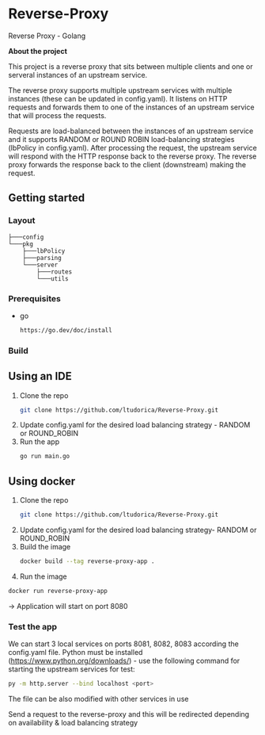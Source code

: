 # Reverse-Proxy
Reverse Proxy - Golang

**About the project**

This project is a reverse proxy that sits between multiple clients and one or serveral instances of an upstream service.

The reverse proxy supports multiple upstream services with multiple instances (these can be updated in config.yaml). It listens on HTTP requests and forwards them to one of the instances of an upstream service that will process the requests.

Requests are load-balanced between the instances of an upstream service and it supports RANDOM or ROUND ROBIN load-balancing strategies (lbPolicy in config.yaml). After processing the request, the upstream service will respond with the HTTP response back to the reverse proxy. The reverse proxy forwards the response back to the client (downstream) making the request.

## Getting started

### Layout
```tree
├───config
└───pkg
    ├───lbPolicy
    ├───parsing
    └───server
        ├───routes
        └───utils
```

### Prerequisites
* go
  ```sh
  https://go.dev/doc/install
  ```
### Build
## Using an IDE
1. Clone the repo
   ```sh
   git clone https://github.com/ltudorica/Reverse-Proxy.git 
   ```
2. Update config.yaml for the desired load balancing strategy - RANDOM or ROUND_ROBIN
3. Run the app
   ```sh
   go run main.go
   ```
   
## Using docker
1. Clone the repo
   ```sh
   git clone https://github.com/ltudorica/Reverse-Proxy.git 
   ```
2. Update config.yaml for the desired load balancing strategy- RANDOM or ROUND_ROBIN
3. Build the image
   ```sh
   docker build --tag reverse-proxy-app .
   ```
4. Run the image
```sh
docker run reverse-proxy-app
```
-> Application will start on port 8080

### Test the app
We can start 3 local services on ports 8081, 8082, 8083 according the config.yaml file. 
Python must be installed (https://www.python.org/downloads/) - use the following command for starting the upstream services for test:
```sh
py -m http.server --bind localhost <port>  
```

The file can be also modified with other services in use

Send a request to the reverse-proxy and this will be redirected depending on availability & load balancing strategy
